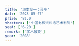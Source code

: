 ```yaml
---
title: '坂本龙一：异步'
date: '2023-05-07'
price: '80.0'
theaters: ['中国电影资料馆艺术影院']
seat: ['6-20']
remark: ['学术放映']
year: '2018'
---
```

